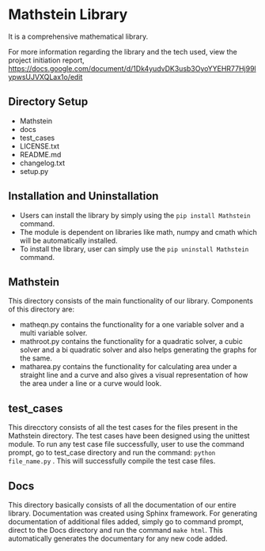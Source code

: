 # Mathstein Library
It is a comprehensive mathematical library.

For more information regarding the library and the tech used, view the project initiation report, https://docs.google.com/document/d/1Dk4yudvDK3usb3OyoYYEHR77Hj99lypwsUJVXQLax1o/edit 

## Directory Setup

* Mathstein
* docs
* test_cases
* LICENSE.txt
* README.md
* changelog.txt
* setup.py

## Installation and Uninstallation
* Users can install the library by simply using the `pip install Mathstein` command.
* The module is dependent on libraries like math, numpy and cmath which will be automatically installed.
* To install the library, user can simply use the `pip uninstall Mathstein` command.

## Mathstein 
This directory consists of the main functionality of our library.
Components of this directory are:
* matheqn.py contains the functionality for a one variable solver and a multi variable solver.
* mathroot.py contains the functionality for a quadratic solver, a cubic solver and a bi quadratic solver and also helps generating the graphs for the same.
* matharea.py contains the functionality for calculating area under a straight line and a curve and also gives a visual representation of how the area under a line or a curve would look.


## test_cases
This direcctory consists of all the test cases for the files present in the Mathstein directory. The test cases have been designed using the unittest module.
To run any test case file successfully, user to use the command prompt, go to test_case directory and run the command: `python file_name.py` . This will successfully compile the test case files.


## Docs
This directory basically consists of all the documentation of our entire library. Documentation was created using Sphinx framework.
For generating documentation of additional files added, simply go to command prompt, direct to the Docs directory and run the command `make html`. This automatically generates the documentary for any new code added.
